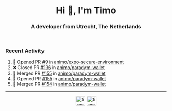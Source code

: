 <h1 align="center">Hi 👋, I'm Timo</h1>
<h3 align="center">A developer from Utrecht, The Netherlands</h3>
<br/>
<!-- https://github.com/rahuldkjain/github-profile-readme-generator --!>

<!--  <p align="left"><img src="https://github-readme-stats.vercel.app/api?username=timoglastra&show_icons=true&count_private=true&" alt="timoglastra" /></p> --!>

<!--
Github language stats
<p align="left"><img src="https://github-readme-stats.vercel.app/api/top-langs/?username=timoglastra&layout=compact" alt="timoglastra" /><p>
-->

<!-- Codestats language stats -->
<!-- <p align="left"><img src="https://codestats-readme.vercel.app/api/top-langs/?username=timoglastra&layout=compact&language_count=12" alt="timoglastra" /><p>    --!>
  
<h3>Recent Activity</h3>

<!--START_SECTION:activity-->
1. 💪 Opened PR [#9](https://github.com/animo/expo-secure-environment/pull/9) in [animo/expo-secure-environment](https://github.com/animo/expo-secure-environment)
2. ❌ Closed PR [#136](https://github.com/animo/paradym-wallet/pull/136) in [animo/paradym-wallet](https://github.com/animo/paradym-wallet)
3. 🎉 Merged PR [#155](https://github.com/animo/paradym-wallet/pull/155) in [animo/paradym-wallet](https://github.com/animo/paradym-wallet)
4. 💪 Opened PR [#155](https://github.com/animo/paradym-wallet/pull/155) in [animo/paradym-wallet](https://github.com/animo/paradym-wallet)
5. 🎉 Merged PR [#154](https://github.com/animo/paradym-wallet/pull/154) in [animo/paradym-wallet](https://github.com/animo/paradym-wallet)
<!--END_SECTION:activity-->

---

<p align="center">
<a href="https://twitter.com/timoglastra" target="blank"><img align="center" src="https://cdn.jsdelivr.net/npm/simple-icons@3.0.1/icons/twitter.svg" alt="timoglastra" height="30" width="30" /></a>
<a href="https://linkedin.com/in/timoglastra" target="blank"><img align="center" src="https://cdn.jsdelivr.net/npm/simple-icons@3.0.1/icons/linkedin.svg" alt="timoglastra" height="30" width="30" /></a>
</p>



